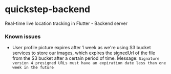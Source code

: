 # quickstep-backend
Real-time live location tracking in Flutter - Backend server
### Known issues
- User profile picture expires after 1 week as we're using S3 bucket services to store our images, which expires the signedUrl of the file from the S3 bucket after a certain period of time.
Message: `Signature version 4 presigned URLs must have an expiration date less than one week in the future`